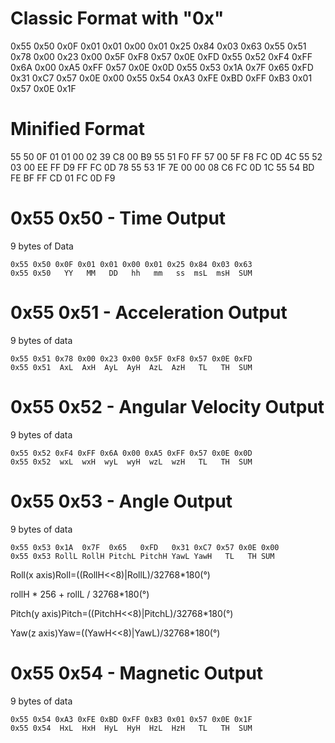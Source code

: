 # Classic Format with "0x"

0x55 0x50 0x0F 0x01 0x01 0x00 0x01 0x25 0x84 0x03 0x63 0x55 0x51 0x78 0x00 0x23 0x00 0x5F 0xF8 0x57 0x0E 0xFD 0x55 0x52 0xF4 0xFF 0x6A 0x00 0xA5 0xFF 0x57 0x0E 0x0D 0x55 0x53 0x1A 0x7F 0x65 0xFD 0x31 0xC7 0x57 0x0E 0x00 0x55 0x54 0xA3 0xFE 0xBD 0xFF 0xB3 0x01 0x57 0x0E 0x1F

# Minified Format

55 50 0F 01 01 00 02 39 C8 00 B9 55 51 F0 FF 57 00 5F F8 FC 0D 4C 55 52 03 00 EE FF D9 FF FC 0D 78 55 53 1F 7E 00 00 08 C6 FC 0D 1C 55 54 BD FE BF FF CD 01 FC 0D F9

# 0x55 0x50 - Time Output
9 bytes of Data

```
0x55 0x50 0x0F 0x01 0x01 0x00 0x01 0x25 0x84 0x03 0x63
0x55 0x50   YY   MM   DD   hh   mm   ss  msL  msH  SUM
```


# 0x55 0x51 - Acceleration Output
9 bytes of data

```
0x55 0x51 0x78 0x00 0x23 0x00 0x5F 0xF8 0x57 0x0E 0xFD
0x55 0x51  AxL  AxH  AyL  AyH  AzL  AzH   TL   TH  SUM
```

# 0x55 0x52 - Angular Velocity Output
9 bytes of data

```
0x55 0x52 0xF4 0xFF 0x6A 0x00 0xA5 0xFF 0x57 0x0E 0x0D
0x55 0x52  wxL  wxH  wyL  wyH  wzL  wzH   TL   TH  SUM
```

# 0x55 0x53 - Angle Output
9 bytes of data

```
0x55 0x53 0x1A  0x7F  0x65   0xFD   0x31 0xC7 0x57 0x0E 0x00
0x55 0x53 RollL RollH PitchL PitchH YawL YawH   TL   TH SUM
```

Roll(x axis)Roll=((RollH<<8)|RollL)/32768*180(°)

rollH * 256 + rollL / 32768*180(°)

Pitch(y axis)Pitch=((PitchH<<8)|PitchL)/32768*180(°)

Yaw(z axis)Yaw=((YawH<<8)|YawL)/32768*180(°)


# 0x55 0x54 - Magnetic Output
9 bytes of data

```
0x55 0x54 0xA3 0xFE 0xBD 0xFF 0xB3 0x01 0x57 0x0E 0x1F
0x55 0x54  HxL  HxH  HyL  HyH  HzL  HzH   TL   TH  SUM
```
